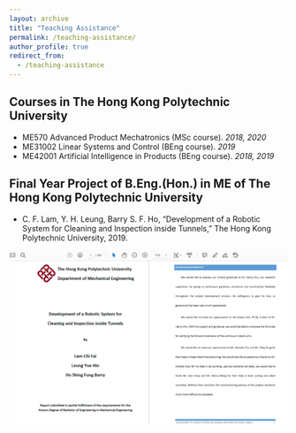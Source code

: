 ```yaml
---
layout: archive
title: "Teaching Assistance"
permalink: /teaching-assistance/
author_profile: true
redirect_from:
  - /teaching-assistance
---
```




## Courses in The Hong Kong Polytechnic University

* ME570   Advanced Product Mechatronics (MSc course). _2018, 2020_
* ME31002 Linear Systems and Control (BEng course). _2019_
* ME42001 Artificial Intelligence in Products (BEng course). _2018, 2019_


## Final Year Project of B.Eng.(Hon.) in ME of The Hong Kong Polytechnic University
* C. F. Lam, Y. H. Leung, Barry S. F. Ho, “Development of a Robotic System for Cleaning and Inspection inside Tunnels,” The Hong Kong Polytechnic University, 2019.

![fyp2019](/images/fyp2019.png) 
